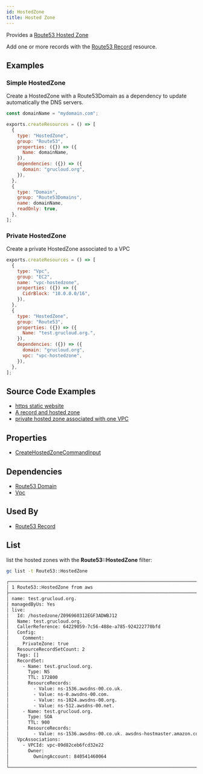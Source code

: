 ```yaml
---
id: HostedZone
title: Hosted Zone
---
```


Provides a [Route53 Hosted Zone](https://console.aws.amazon.com/route53/v2/home#Dashboard)

Add one or more records with the [Route53 Record](./Record.md) resource.

## Examples

### Simple HostedZone

Create a HostedZone with a Route53Domain as a dependency to update automatically the DNS servers.

```js
const domainName = "mydomain.com";

exports.createResources = () => [
  {
    type: "HostedZone",
    group: "Route53",
    properties: ({}) => ({
      Name: domainName,
    }),
    dependencies: ({}) => ({
      domain: "grucloud.org",
    }),
  },
  {
    type: "Domain",
    group: "Route53Domains",
    name: domainName,
    readOnly: true,
  },
];
```

### Private HostedZone

Create a private HostedZone associated to a VPC

```js
exports.createResources = () => [
  {
    type: "Vpc",
    group: "EC2",
    name: "vpc-hostedzone",
    properties: ({}) => ({
      CidrBlock: "10.0.0.0/16",
    }),
  },
  {
    type: "HostedZone",
    group: "Route53",
    properties: ({}) => ({
      Name: "test.grucloud.org.",
    }),
    dependencies: ({}) => ({
      domain: "grucloud.org",
      vpc: "vpc-hostedzone",
    }),
  },
];
```

## Source Code Examples

- [https static website ](https://github.com/grucloud/grucloud/blob/main/examples/aws/website-https)
- [A record and hosted zone ](https://github.com/grucloud/grucloud/blob/main/examples/aws/Route53/dns-validation-record-txt)
- [private hosted zone associated with one VPC](https://github.com/grucloud/grucloud/blob/main/examples/aws/Route53/hostedzone-private)

## Properties

- [CreateHostedZoneCommandInput](https://docs.aws.amazon.com/AWSJavaScriptSDK/v3/latest/clients/client-route-53/interfaces/createhostedzonecommandinput.html)

## Dependencies

- [Route53 Domain](../Route53Domains/Domain.md)
- [Vpc](../EC2/Vpc.md)

## Used By

- [Route53 Record](./Record.md)

## List

list the hosted zones with the **Route53::HostedZone** filter:

```sh
gc list -t Route53::HostedZone
```

```txt
┌─────────────────────────────────────────────────────────────────────────┐
│ 1 Route53::HostedZone from aws                                          │
├─────────────────────────────────────────────────────────────────────────┤
│ name: test.grucloud.org.                                                │
│ managedByUs: Yes                                                        │
│ live:                                                                   │
│   Id: /hostedzone/Z096960312EGF3ADWBJ12                                 │
│   Name: test.grucloud.org.                                              │
│   CallerReference: 64229059-7c56-488e-a785-924222770bfd                 │
│   Config:                                                               │
│     Comment:                                                            │
│     PrivateZone: true                                                   │
│   ResourceRecordSetCount: 2                                             │
│   Tags: []                                                              │
│   RecordSet:                                                            │
│     - Name: test.grucloud.org.                                          │
│       Type: NS                                                          │
│       TTL: 172800                                                       │
│       ResourceRecords:                                                  │
│         - Value: ns-1536.awsdns-00.co.uk.                               │
│         - Value: ns-0.awsdns-00.com.                                    │
│         - Value: ns-1024.awsdns-00.org.                                 │
│         - Value: ns-512.awsdns-00.net.                                  │
│     - Name: test.grucloud.org.                                          │
│       Type: SOA                                                         │
│       TTL: 900                                                          │
│       ResourceRecords:                                                  │
│         - Value: ns-1536.awsdns-00.co.uk. awsdns-hostmaster.amazon.com… │
│   VpcAssociations:                                                      │
│     - VPCId: vpc-09d82ceb6fcd32e22                                      │
│       Owner:                                                            │
│         OwningAccount: 840541460064                                     │
│                                                                         │
└─────────────────────────────────────────────────────────────────────────┘

```
